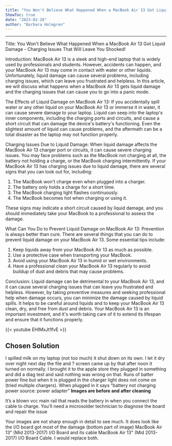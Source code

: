 ```yaml
---
title: "You Won't Believe What Happened When a MacBook Air 13 Got Liquid Damage - Charging Issues That Will Leave You Shocked!"
ShowToc: true 
date: "2023-02-28"
author: "Barbara Holmgren"
---
```

*****
Title: You Won't Believe What Happened When a MacBook Air 13 Got Liquid Damage - Charging Issues That Will Leave You Shocked!

Introduction:
MacBook Air 13 is a sleek and high-end laptop that is widely used by professionals and students. However, accidents can happen, and your MacBook Air 13 may come in contact with water or other liquids. Unfortunately, liquid damage can cause several problems, including charging issues, which can leave you frustrated and helpless. In this article, we will discuss what happens when a MacBook Air 13 gets liquid damage and the charging issues that can cause you to go into a panic mode.

The Effects of Liquid Damage on MacBook Air 13:
If you accidentally spill water or any other liquid on your MacBook Air 13 or immerse it in water, it can cause severe damage to your laptop. Liquid can seep into the laptop's inner components, including the charging ports and circuits, and cause a short circuit that can damage the device's battery's functioning. Even the slightest amount of liquid can cause problems, and the aftermath can be a total disaster as the laptop may not function properly.

Charging Issues Due to Liquid Damage:
When liquid damage affects the MacBook Air 13 charger port or circuits, it can cause severe charging issues. You may face problems such as the MacBook not charging at all, the battery not holding a charge, or the MacBook charging intermittently. If your MacBook Air 13 has charging issues due to liquid damage, there are several signs that you can look out for, including:

1. The MacBook won't charge even when plugged into a charger.
2. The battery only holds a charge for a short time.
3. The MacBook charging light flashes continuously.
4. The MacBook becomes hot when charging or using it.

These signs may indicate a short circuit caused by liquid damage, and you should immediately take your MacBook to a professional to assess the damage.

What Can You Do to Prevent Liquid Damage on MacBook Air 13:
Prevention is always better than cure. There are several things that you can do to prevent liquid damage on your MacBook Air 13. Some essential tips include:

1. Keep liquids away from your MacBook Air 13 as much as possible.
2. Use a protective case when transporting your MacBook.
3. Avoid using your MacBook Air 13 in humid or wet environments.
4. Have a professional clean your MacBook Air 13 regularly to avoid buildup of dust and debris that may cause problems.

Conclusion:
Liquid damage can be detrimental to your MacBook Air 13, and it can cause several charging issues that can leave you frustrated and helpless. However, by taking preventive measures and seeking professional help when damage occurs, you can minimize the damage caused by liquid spills. It helps to be careful around liquids and to keep your MacBook Air 13 clean, dry, and free from dust and debris. Your MacBook Air 13 is an important investment, and it's worth taking care of it to extend its lifespan and ensure that it functions properly.

{{< youtube EHIMxJt1fvE >}} 



## Chosen Solution
 I spilled milk on my laptop (not too much) it shut down on its own. I let it dry over night next day the file and ? screen came up by that after noon it turned on normally. I brought it to the apple store they plugged in something and did a diag test and said nothing was wrong on that. Runs of batter power fine but when it is plugged in the charger light does not come on (tried multiple chargers). When plugged in it says “battery not charging power source: power adapter”
**Images are before and after cleaning**

 It’s a blown vcc main rail that reads the battery in when you connect the cable to charge. You’ll need a microsolder technician to diagnose the board and repair the issue

 Your images are not sharp enough in detail to see much. It does look like the I/O board got most of the damage (bottom part of image) MacBook Air 13" (Mid 2013-2017) I/O Board and its cable MacBook Air 13" (Mid 2013-2017) I/O Board Cable. I would replace both.




